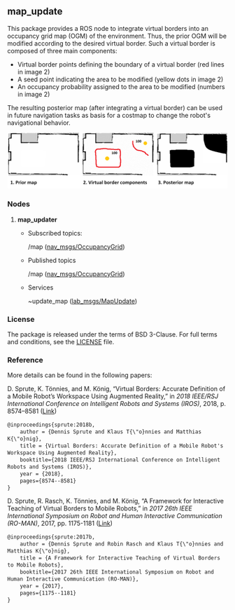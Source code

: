 ## map_update

This package provides a ROS node to integrate virtual borders into an occupancy grid map (OGM) of the environment. Thus, the prior OGM will be modified according to the desired virtual border. Such a virtual border is composed of three main components:

- Virtual border points defining the boundary of a virtual border (red lines in image 2)
- A seed point indicating the area to be modified (yellow dots in image 2)
- An occupancy probability  assigned to the area to be modified (numbers in image 2)

The resulting posterior map (after integrating a virtual border) can be used in future navigation tasks as basis for a costmap to change the robot's navigational behavior.

![Example Images](images/map_update.png)

### Nodes

1. **map_updater**

   - Subscribed topics:

     /map ([nav_msgs/OccupancyGrid](http://docs.ros.org/melodic/api/nav_msgs/html/msg/OccupancyGrid.html))

   - Published topics

      /map ([nav_msgs/OccupancyGrid](http://docs.ros.org/melodic/api/nav_msgs/html/msg/OccupancyGrid.html))

   - Services

      ~update_map ([lab_msgs/MapUpdate](../lab_msgs/srv/MapUpdate.srv))


### License
The package is released under the terms of BSD 3-Clause. For full terms and conditions, see the [LICENSE](../LICENSE) file.

### Reference
More details can be found in the following papers: 

D. Sprute, K. Tönnies, and M. König, “Virtual Borders: Accurate Definition of a Mobile Robot’s Workspace Using Augmented Reality,” in *2018 IEEE/RSJ International Conference on Intelligent Robots and Systems (IROS)*, 2018, p. 8574–8581 ([Link](https://arxiv.org/abs/1709.00954))

```
@inproceedings{sprute:2018b,
	author = {Dennis Sprute and Klaus T{\"o}nnies and Matthias K{\"o}nig},
	title = {Virtual Borders: Accurate Definition of a Mobile Robot's Workspace Using Augmented Reality},
	booktitle={2018 IEEE/RSJ International Conference on Intelligent Robots and Systems (IROS)},	
	year = {2018},
	pages={8574--8581}
}
```

D. Sprute, R. Rasch, K. Tönnies, and M. König, “A Framework for Interactive Teaching of Virtual Borders to Mobile Robots,” in *2017 26th IEEE International Symposium on Robot and Human Interactive Communication (RO-MAN)*, 2017, pp. 1175-1181 ([Link](https://arxiv.org/abs/1702.04970))

```
@inproceedings{sprute:2017b,
	author = {Dennis Sprute and Robin Rasch and Klaus T{\"o}nnies and Matthias K{\"o}nig},
	title = {A Framework for Interactive Teaching of Virtual Borders to Mobile Robots},
	booktitle={2017 26th IEEE International Symposium on Robot and Human Interactive Communication (RO-MAN)},
	year = {2017},
	pages={1175--1181}
}
```




